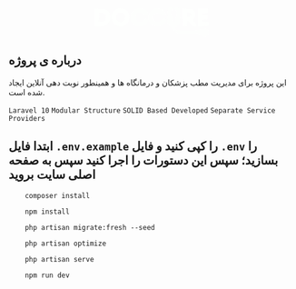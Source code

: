 <p align="center">
    <svg xmlns="http://www.w3.org/2000/svg" version="1.1" width="201px" height="52px" style="shape-rendering:geometricPrecision; text-rendering:geometricPrecision; image-rendering:optimizeQuality; fill-rule:evenodd; clip-rule:evenodd" xmlns:xlink="http://www.w3.org/1999/xlink">
<g><path style="opacity:0.75" fill="#fefffe" d="M 131.5,-0.5 C 133.167,-0.5 134.833,-0.5 136.5,-0.5C 139.576,3.42735 138.576,5.92735 133.5,7C 134.948,13.0413 135.948,19.208 136.5,25.5C 138.167,26.8333 139.833,26.8333 141.5,25.5C 142.084,19.9067 143.084,14.4067 144.5,9C 143.167,7 141.833,5 140.5,3C 140.648,1.74407 140.982,0.577401 141.5,-0.5C 143.167,-0.5 144.833,-0.5 146.5,-0.5C 147.122,0.626561 147.955,1.62656 149,2.5C 150.29,10.8016 150.623,19.135 150,27.5C 146.869,30.3353 144.036,33.5019 141.5,37C 142.167,38 142.833,39 143.5,40C 150.064,41.1294 156.731,41.6294 163.5,41.5C 173.801,41.7127 183.801,40.3794 193.5,37.5C 196.665,37.577 198.999,38.9103 200.5,41.5C 200.5,43.5 200.5,45.5 200.5,47.5C 198.809,48.8637 197.142,50.197 195.5,51.5C 194.167,51.5 192.833,51.5 191.5,51.5C 188.808,48.8578 185.475,47.8578 181.5,48.5C 181.719,47.325 181.386,46.325 180.5,45.5C 169.88,46.6431 159.214,46.8098 148.5,46C 146.392,45.6401 144.392,44.9734 142.5,44C 137.693,38.5231 132.86,33.0231 128,27.5C 127.355,20.6505 127.522,13.8172 128.5,7C 128.693,4.04294 129.693,1.54294 131.5,-0.5 Z M 190.5,45.5 C 191.5,45.8333 192.167,46.5 192.5,47.5C 191.167,47.5 190.5,46.8333 190.5,45.5 Z"/></g>
<g><path style="opacity:0.834" fill="#fefffe" d="M 41.5,1.5 C 58.2163,2.27448 64.0496,10.6078 59,26.5C 51.8586,34.3995 43.6919,35.5662 34.5,30C 26.0012,17.7244 28.3345,8.22439 41.5,1.5 Z M 42.5,9.5 C 52.0328,9.24092 55.1995,13.5742 52,22.5C 46.9903,27.6746 42.3236,27.3412 38,21.5C 36.3087,16.1311 37.8087,12.1311 42.5,9.5 Z"/></g>
<g><path style="opacity:0.813" fill="#fefffe" d="M 94.5,13.5 C 91.9272,14.5552 89.2605,14.7218 86.5,14C 82.9009,9.03687 78.4009,8.20354 73,11.5C 71.4961,15.0387 71.1628,18.7054 72,22.5C 77.6383,27.8566 82.805,27.3566 87.5,21C 89.8848,20.4436 92.2181,20.6103 94.5,21.5C 91.0513,31.5616 84.0513,35.3949 73.5,33C 63.6139,27.8657 60.7806,20.0324 65,9.5C 72.727,0.157622 81.3936,-0.842378 91,6.5C 92.705,8.57663 93.8717,10.91 94.5,13.5 Z"/></g>
<g><path style="opacity:0.816" fill="#fefffe" d="M 94.5,21.5 C 94.5,18.8333 94.5,16.1667 94.5,13.5C 100.21,1.81815 108.877,-1.01518 120.5,5C 123.383,7.60181 125.05,10.7685 125.5,14.5C 121.414,15.1544 118.081,13.9878 115.5,11C 104.512,8.32517 100.679,12.4918 104,23.5C 109.55,27.5523 114.383,26.719 118.5,21C 124.601,19.0972 126.434,20.9306 124,26.5C 117.705,33.9145 110.205,35.4145 101.5,31C 98.1151,28.471 95.7818,25.3044 94.5,21.5 Z"/></g>
<g><path style="opacity:0.829" fill="#fefffe" d="M -0.5,2.5 C 5.17645,2.33391 10.8431,2.50058 16.5,3C 23.7464,5.08379 27.4131,9.91712 27.5,17.5C 26.9579,25.8735 22.6245,31.0401 14.5,33C 9.51108,33.4993 4.51108,33.6659 -0.5,33.5C -0.5,23.1667 -0.5,12.8333 -0.5,2.5 Z M 7.5,10.5 C 18.7465,9.23971 22.0799,13.7397 17.5,24C 13.9613,25.5039 10.2946,25.8372 6.5,25C 7.46918,20.2633 7.80251,15.43 7.5,10.5 Z"/></g>
<g><path style="opacity:0.83" fill="#fefffe" d="M 154.5,2.5 C 159.844,2.33398 165.177,2.50065 170.5,3C 178.874,8.53238 179.54,14.8657 172.5,22C 175.923,25.2379 178.257,29.0713 179.5,33.5C 177.143,33.6633 174.81,33.4966 172.5,33C 169.375,29.8871 166.375,26.7204 163.5,23.5C 162.679,26.4465 162.179,29.4465 162,32.5C 159.667,33.8333 157.333,33.8333 155,32.5C 154.5,22.5056 154.334,12.5056 154.5,2.5 Z M 162.5,9.5 C 165.885,8.78962 168.219,9.95629 169.5,13C 168.219,16.0437 165.885,17.2104 162.5,16.5C 162.5,14.1667 162.5,11.8333 162.5,9.5 Z"/></g>
<g><path style="opacity:0.823" fill="#fefffe" d="M 200.5,26.5 C 200.5,28.5 200.5,30.5 200.5,32.5C 194.256,33.4578 187.923,33.7912 181.5,33.5C 181.5,23.1667 181.5,12.8333 181.5,2.5C 187.5,2.5 193.5,2.5 199.5,2.5C 199.768,5.1194 199.435,7.6194 198.5,10C 195.518,10.498 192.518,10.6646 189.5,10.5C 189.5,11.5 189.5,12.5 189.5,13.5C 192.5,13.5 195.5,13.5 198.5,13.5C 198.5,16.1667 198.5,18.8333 198.5,21.5C 195.15,21.335 191.817,21.5017 188.5,22C 189.833,23 189.833,24 188.5,25C 192.585,25.2332 196.585,25.7332 200.5,26.5 Z"/></g>
</svg>
</p>

## درباره ی پروژه
این پروژه برای مدیریت مطب پزشکان و درمانگاه ها و همینطور نوبت دهی آنلاین ایجاد شده است.

``Laravel 10`` ``Modular Structure`` ``SOLID Based Developed`` ``Separate Service Providers``

## ابتدا فایل ``.env.example`` را کپی کنید و فایل ``.env`` را بسازید؛ سپس این دستورات را اجرا کنید سپس به صفحه اصلی سایت بروید

```
    composer install
```

```
    npm install
```

```
    php artisan migrate:fresh --seed
```

```
    php artisan optimize
```

```
    php artisan serve
```

```
    npm run dev
```
